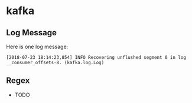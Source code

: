 # kafka

## Log Message

Here is one log message:

```
[2018-07-23 18:14:23,854] INFO Recovering unflushed segment 0 in log __consumer_offsets-8. (kafka.log.Log)
```

## Regex

- TODO
